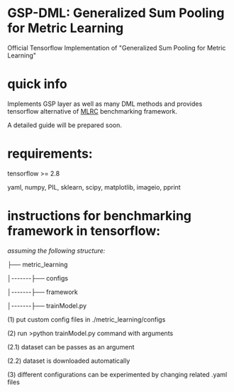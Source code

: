 # GSP-DML: Generalized Sum Pooling for Metric Learning
Official Tensorflow Implementation of "Generalized Sum Pooling for Metric Learning"

# quick info
Implements GSP layer as well as many DML methods and provides tensorflow alternative of [MLRC](https://github.com/KevinMusgrave/pytorch-metric-learning) benchmarking framework.

A detailed guide will be prepared soon.


# requirements:
tensorflow >= 2.8

yaml, numpy, PIL, sklearn, scipy, matplotlib, imageio, pprint

# instructions for benchmarking framework in tensorflow:
*assuming the following structure:*

├── metric_learning

│-------├── configs

│-------├── framework

│-------├── trainModel.py

(1) put custom config files in ./metric_learning/configs

(2) run >python trainModel.py command with arguments

(2.1) dataset can be passes as an argument

(2.2) dataset is downloaded automatically

(3) different configurations can be experimented by changing related .yaml files

